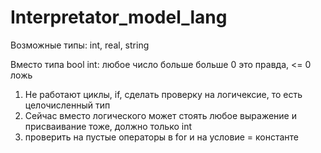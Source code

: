 # Interpretator_model_lang
Возможные типы: int, real, string 

Вместо типа bool int: любое число больше больше 0 это правда, <= 0 ложь 

1) Не работают циклы, if, сделать проверку на логичексие, то есть целочисленный тип 
2) Сейчас вместо логического может стоять любое выражение и присваивание тоже, должно только int
3) проверить на пустые операторы в for и на условие = константе
